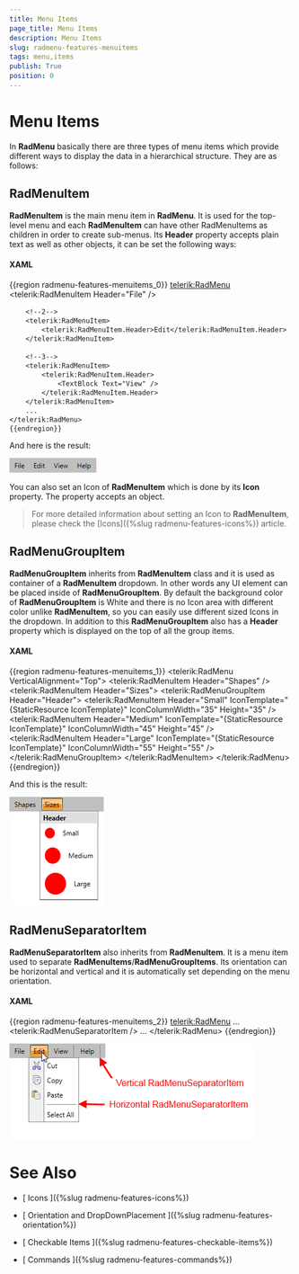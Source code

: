 ```yaml
---
title: Menu Items
page_title: Menu Items
description: Menu Items
slug: radmenu-features-menuitems
tags: menu,items
publish: True
position: 0
---
```


# Menu Items



In __RadMenu__ basically there are three types of menu items which provide different ways
        to display the data in a hierarchical structure. They are as follows:
      

## RadMenuItem

__RadMenuItem__ is the main menu item in __RadMenu__. It is used for the top-level menu
          and each __RadMenuItem__ can have other RadMenuItems as children in order to create sub-menus.
          Its __Header__ property accepts plain text as well as other objects, it can be set the following ways:
        

#### __XAML__

{{region radmenu-features-menuitems_0}}
	<telerik:RadMenu>
	    <!--1-->
	    <telerik:RadMenuItem Header="File" />
	
	    <!--2-->
	    <telerik:RadMenuItem>
	        <telerik:RadMenuItem.Header>Edit</telerik:RadMenuItem.Header>
	    </telerik:RadMenuItem>
	
	    <!--3-->
	    <telerik:RadMenuItem>
	        <telerik:RadMenuItem.Header>
	            <TextBlock Text="View" />
	        </telerik:RadMenuItem.Header>
	    </telerik:RadMenuItem>
	    ...
	</telerik:RadMenu>
	{{endregion}}



And here is the result:

![Rad Menu Features Menu Items 01](images/RadMenu_Features_MenuItems_01.png)

You can also set an Icon of __RadMenuItem__ which is done by its __Icon__ property. The
          property accepts an object.
        

>For more detailed information about setting an Icon to __RadMenuItem__, please check the 
          [Icons]({%slug radmenu-features-icons%}) article.

## RadMenuGroupItem

__RadMenuGroupItem__ inherits from __RadMenuItem__ class and it is used as container of a 
          __RadMenuItem__ dropdown. In other words any UI element can be placed inside of __RadMenuGroupItem__. 
          By default the background color of __RadMenuGroupItem__ is White and there is no Icon
          area with different color unlike __RadMenuItem__, so you can easily use different sized Icons in the dropdown.
          In addition to this __RadMenuGroupItem__ also has a __Header__ property which is displayed 
          on the top of all the group items.
        

#### __XAML__

{{region radmenu-features-menuitems_1}}
	<telerik:RadMenu VerticalAlignment="Top">
	    <telerik:RadMenuItem Header="Shapes" />
	    <telerik:RadMenuItem Header="Sizes">
	        <telerik:RadMenuGroupItem Header="Header">
	            <telerik:RadMenuItem Header="Small" IconTemplate="{StaticResource IconTemplate}" IconColumnWidth="35" Height="35" />
	            <telerik:RadMenuItem Header="Medium" IconTemplate="{StaticResource IconTemplate}" IconColumnWidth="45" Height="45" />
	            <telerik:RadMenuItem Header="Large" IconTemplate="{StaticResource IconTemplate}" IconColumnWidth="55" Height="55" />
	        </telerik:RadMenuGroupItem>
	    </telerik:RadMenuItem>
	</telerik:RadMenu>
	{{endregion}}



And this is the result:

![Rad Menu Features Menu Items 02](images/RadMenu_Features_MenuItems_02.png)

## RadMenuSeparatorItem

__RadMenuSeparatorItem__ also inherits from __RadMenuItem__. It is a menu item used
          to separate __RadMenuItems__/__RadMenuGroupItems__. Its orientation can be horizontal and 
          vertical and it is automatically set depending on the menu orientation.
      

#### __XAML__

{{region radmenu-features-menuitems_2}}
	<telerik:RadMenu>
	    ...
	    <telerik:RadMenuSeparatorItem />
	    ...
	</telerik:RadMenu>
	{{endregion}}



![Rad Menu Features Menu Items 03](images/RadMenu_Features_MenuItems_03.png)

# See Also

 * [
        Icons
      ]({%slug radmenu-features-icons%})

 * [
        Orientation and DropDownPlacement
      ]({%slug radmenu-features-orientation%})

 * [
        Checkable Items
      ]({%slug radmenu-features-checkable-items%})

 * [
        Commands
      ]({%slug radmenu-features-commands%})

